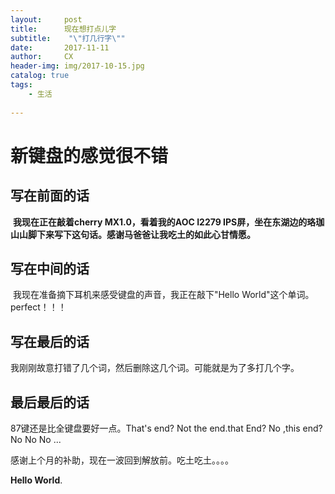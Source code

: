 ```yaml
---
layout:     post
title:      现在想打点儿字
subtitle:    "\"打几行字\""
date:       2017-11-11
author:     CX
header-img: img/2017-10-15.jpg
catalog: true
tags:
    - 生活
  
---
```




# 新键盘的感觉很不错



## 写在前面的话

​     **我现在正在敲着cherry MX1.0，看着我的AOC I2279 IPS屏，坐在东湖边的珞珈山山脚下来写下这句话。感谢马爸爸让我吃土的如此心甘情愿。**

## 写在中间的话    

​    我现在准备摘下耳机来感受键盘的声音，我正在敲下"Hello World"这个单词。perfect！！！

## 写在最后的话

​    我刚刚故意打错了几个词，然后删除这几个词。可能就是为了多打几个字。  

## 最后最后的话

   87键还是比全键盘要好一点。That's end?   Not the end.that End? No ,this end?  No No No ...

   感谢上个月的补助，现在一波回到解放前。吃土吃土。。。。

   **Hello World**.

​     